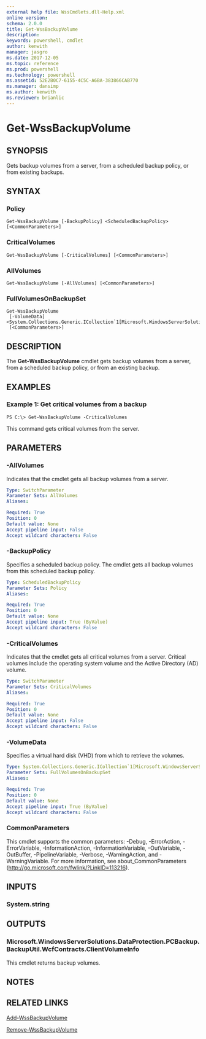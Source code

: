```yaml
---
external help file: WssCmdlets.dll-Help.xml
online version: 
schema: 2.0.0
title: Get-WssBackupVolume
description: 
keywords: powershell, cmdlet
author: kenwith
manager: jasgro
ms.date: 2017-12-05
ms.topic: reference
ms.prod: powershell
ms.technology: powershell
ms.assetid: 52E2B0C7-6155-4C5C-A6BA-383866CAB770
ms.manager: dansimp
ms.author: kenwith
ms.reviewer: brianlic
---
```


# Get-WssBackupVolume

## SYNOPSIS
Gets backup volumes from a server, from a scheduled backup policy, or from existing backups.

## SYNTAX

### Policy
```
Get-WssBackupVolume [-BackupPolicy] <ScheduledBackupPolicy> [<CommonParameters>]
```

### CriticalVolumes
```
Get-WssBackupVolume [-CriticalVolumes] [<CommonParameters>]
```

### AllVolumes
```
Get-WssBackupVolume [-AllVolumes] [<CommonParameters>]
```

### FullVolumesOnBackupSet
```
Get-WssBackupVolume
 [-VolumeData] <System.Collections.Generic.ICollection`1[Microsoft.WindowsServerSolutions.DataProtection.ServerBackup.ObjectModel.MountVhdData]>
 [<CommonParameters>]
```

## DESCRIPTION
The **Get-WssBackupVolume** cmdlet gets backup volumes from a server, from a scheduled backup policy, or from an existing backup.

## EXAMPLES

### Example 1: Get critical volumes from a backup
```
PS C:\> Get-WssBackupVolume -CriticalVolumes
```

This command gets critical volumes from the server.

## PARAMETERS

### -AllVolumes
Indicates that the cmdlet gets all  backup volumes from a server.

```yaml
Type: SwitchParameter
Parameter Sets: AllVolumes
Aliases: 

Required: True
Position: 0
Default value: None
Accept pipeline input: False
Accept wildcard characters: False
```

### -BackupPolicy
Specifies a scheduled backup policy.
The cmdlet gets all backup volumes from this scheduled backup policy.

```yaml
Type: ScheduledBackupPolicy
Parameter Sets: Policy
Aliases: 

Required: True
Position: 0
Default value: None
Accept pipeline input: True (ByValue)
Accept wildcard characters: False
```

### -CriticalVolumes
Indicates that the cmdlet gets all critical volumes from a server.
Critical volumes include the operating system volume and the Active Directory (AD) volume.

```yaml
Type: SwitchParameter
Parameter Sets: CriticalVolumes
Aliases: 

Required: True
Position: 0
Default value: None
Accept pipeline input: False
Accept wildcard characters: False
```

### -VolumeData
Specifies a virtual hard disk (VHD) from which to retrieve the volumes.

```yaml
Type: System.Collections.Generic.ICollection`1[Microsoft.WindowsServerSolutions.DataProtection.ServerBackup.ObjectModel.MountVhdData]
Parameter Sets: FullVolumesOnBackupSet
Aliases: 

Required: True
Position: 0
Default value: None
Accept pipeline input: True (ByValue)
Accept wildcard characters: False
```

### CommonParameters
This cmdlet supports the common parameters: -Debug, -ErrorAction, -ErrorVariable, -InformationAction, -InformationVariable, -OutVariable, -OutBuffer, -PipelineVariable, -Verbose, -WarningAction, and -WarningVariable. For more information, see about_CommonParameters (http://go.microsoft.com/fwlink/?LinkID=113216).

## INPUTS

### System.string

## OUTPUTS

### Microsoft.WindowsServerSolutions.DataProtection.PCBackup.BackupUtil.WcfContracts.ClientVolumeInfo
This cmdlet returns backup volumes.

## NOTES

## RELATED LINKS

[Add-WssBackupVolume](./Add-WssBackupVolume.md)

[Remove-WssBackupVolume](./Remove-WssBackupVolume.md)


